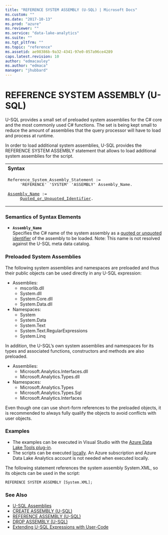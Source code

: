 ```yaml
---
title: "REFERENCE SYSTEM ASSEMBLY (U-SQL) | Microsoft Docs"
ms.custom: ""
ms.date: "2017-10-13"
ms.prod: "azure"
ms.reviewer: ""
ms.service: "data-lake-analytics"
ms.suite: ""
ms.tgt_pltfrm: ""
ms.topic: "reference"
ms.assetid: ae98386b-9a32-4341-97e0-057a96ce4289
caps.latest.revision: 10
author: "edmacauley"
ms.author: "edmaca"
manager: "jhubbard"
---
```

# REFERENCE SYSTEM ASSEMBLY (U-SQL)
U-SQL provides a small set of preloaded system assemblies for the C# core and the most commonly used C# functions. The set is being kept small to reduce the amount of assemblies that the query processor will have to load and process at runtime.  
  
In order to load additional system assemblies, U-SQL provides the REFERENCE SYSTEM ASSEMBLY statement that allows to load additional system assemblies for the script.  
  
<table><th align="left">Syntax</th><tr><td><pre>
Reference_System_Assembly_Statement :=                                                                   
     'REFERENCE' 'SYSTEM' 'ASSEMBLY' Assembly_Name.<br />
<a href="#ass_name">Assembly_Name</a> := 
     <a href="u-sql-identifiers.md">Quoted_or_Unquoted_Identifier</a>.
</pre></td></tr></table>
 
### Semantics of Syntax Elements  
-   <a name="ass_name"></a>**`Assembly_Name`**  
    Specifies the C# name of the system assembly as a [quoted or unquoted identifier](../u-sql/u-sql-identifiers.md) of the assembly to be loaded. Note: This name is not resolved against the U-SQL meta data catalog.   
  
### Preloaded System Assemblies  
The following system assemblies and namespaces are preloaded and thus their public objects can be used directly in any U-SQL expression:   
-   Assemblies:  
    - mscorlib.dll  
    - System.dll  
    - System.Core.dll  
    - System.Data.dll  
-   Namespaces:  
    - System  
    - System.Data  
    - System.Text  
    - System.Text.RegularExpressions  
    - System.Linq  
  
In addition, the U-SQL’s own system assemblies and namespaces for its types and associated functions, constructors and methods are also preloaded.   
  
-   Assemblies:  
    - Microsoft.Analytics.Interfaces.dll  
    - Microsoft.Analytics.Types.dll  
-   Namespaces:  
    - Microsoft.Analytics.Types  
    - Microsoft.Analytics.Types.Sql  
    - Microsoft.Analytics.Interfaces  
  
Even though one can use short-form references to the preloaded objects, it is recommended to always fully qualify the objects to avoid conflicts with user objects.  
  
### Examples
- The examples can be executed in Visual Studio with the [Azure Data Lake Tools plug-in](https://www.microsoft.com/download/details.aspx?id=49504).  
- The scripts can be executed [locally](https://docs.microsoft.com/azure/data-lake-analytics/data-lake-analytics-data-lake-tools-get-started#run-u-sql-locally).  An Azure subscription and Azure Data Lake Analytics account is not needed when executed locally.

The following statement references the system assembly System.XML, so its objects can be used in the script:  
```
REFERENCE SYSTEM ASSEMBLY [System.XML];  
```
  
### See Also
* [U-SQL Assemblies](../u-sql/u-sql-assemblies.md)
* [CREATE ASSEMBLY (U-SQL)](../u-sql/create-assembly-u-sql.md)  
* [REFERENCE ASSEMBLY (U-SQL)](../u-sql/reference-assembly-u-sql.md)  
* [DROP ASSEMBLY (U-SQL)](../u-sql/drop-assembly-u-sql.md)  
* [Extending U-SQL Expressions with User-Code](../u-sql/extending-u-sql-expressions-with-user-code.md)  
  
  
